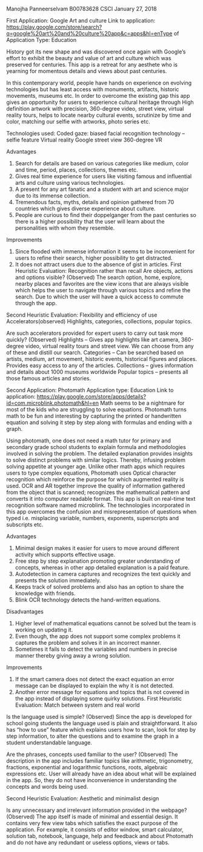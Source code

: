 Manojha Panneerselvam
B00783628
CSCI 
January 27, 2018

First Application: Google Art and culture
Link to application: https://play.google.com/store/search?q=google%20art%20and%20culture%20app&c=apps&hl=enType of Application Type: Education

History got its new shape and was discovered once again with Google’s effort to exhibit the beauty and value of art and culture which was preserved for centuries. This app is a retreat for any aesthete who is yearning for momentous details and views about past centuries.

In this contemporary world, people have hands on experience on evolving technologies but has least access with monuments, artifacts, historic movements, museums etc. In order to overcome the existing gap this app gives an opportunity for users to experience cultural heritage through High definition artwork with precision, 360-degree video, street view, virtual reality tours, helps to locate nearby cultural events, scrutinize by time and color, matching our selfie with artworks, photo series etc.

Technologies used: 
Coded gaze: biased facial recognition technology – selfie feature
Virtual reality
Google street view
360-degree VR

Advantages
1.	Search for details are based on various categories like medium, color and time, period, places, collections, themes etc.
2.	Gives real time experience for users like visiting famous and influential arts and culture using various technologies. 
3.	A present for any art fanatic and a student with art and science major due to its immense collection.
4.	Tremendous facts, myths, details and opinion gathered from 70 countries which gives diverse experience about culture.
5.	People are curious to find their doppelganger from the past centuries so there is a higher possibility that the user will learn about the personalities with whom they resemble. 

Improvements
1.	Since flooded with immense information it seems to be inconvenient for users to refine their search, higher possibility to get distracted.
2.	It does not attract users due to the absence of gist in articles.
First Heuristic Evaluation: Recognition rather than recall
Are objects, actions and options visible? (Observed)
The search option, home, explore, nearby places and favorites are the view icons that are always visible which helps the user to navigate through various topics and refine the search. Due to which the user will have a quick access to commute through the app.

Second Heuristic Evaluation: Flexibility and efficiency of use
 Accelerators(observed)
Highlights, categories, collections, popular topics.

Are such accelerators provided for expert users to carry out task more quickly? (Observed)
Highlights – Gives app highlights like art camera, 360-degree video, virtual reality tours and street view. We can choose from any of these and distill our search.
Categories – Can be searched based on artists, medium, art movement, historic events, historical figures and places. Provides easy access to any of the articles.
Collections – gives information and details about 1000 museums worldwide
Popular topics – presents all those famous articles and stories.

Second Application: Photomath
Application type: Education
Link to application: https://play.google.com/store/apps/details?id=com.microblink.photomath&hl=en
Math seems to be a nightmare for most of the kids who are struggling to solve equations. Photomath turns math to be fun and interesting by capturing the printed or handwritten equation and solving it step by step along with formulas and ending with a graph. 

Using photomath, one does not need a math tutor for primary and secondary grade school students to explain formula and methodologies involved in solving the problem. The detailed explanation provides insights to solve distinct problems with similar logics. Thereby, infusing problem solving appetite at younger age.
Unlike other math apps which requires users to type complex equations, Photomath uses Optical character recognition which reinforce the purpose for which augmented reality is used. OCR and AR together improve the quality of information gathered from the object that is scanned; recognizes the mathematical pattern and converts it into computer readable format. This app is built on real-time text recognition software named microblink.  The technologies incorporated in this app overcomes the confusion and misrepresentation of questions when typed i.e. misplacing variable, numbers, exponents, superscripts and subscripts etc.

Advantages
1.	Minimal design makes it easier for users to move around different activity which supports effective usage.
2.	Free step by step explanation promoting greater understanding of concepts, whereas in other app detailed explanation is a paid feature.
3.	 Autodetection in camera captures and recognizes the text quickly and presents the solution immediately.
4.	 Keeps track of solved problems and also has an option to share the knowledge with friends.
5.	Blink OCR technology detects the hand-written equations.

Disadvantages
1.	Higher level of mathematical equations cannot be solved but the team is working on updating it.
2.	Even though, the app does not support some complex problems it captures the problem and solves it in an incorrect manner.
3.	Sometimes it fails to detect the variables and numbers in precise manner thereby giving away a wrong solution.

Improvements
1.	If the smart camera does not detect the exact equation an error message can be displayed to explain the why it is not detected.
2.	Another error message for equations and topics that is not covered in the app instead of displaying some quirky solutions.
First Heuristic Evaluation: Match between system and real world

Is the language used is simple? (Observed)
Since the app is developed for school going students the language used is plain and    straightforward. It also has “how to use” feature which explains users how to scan, look for step by step information, to alter the questions and to examine the graph in a student understandable language.

Are the phrases, concepts used familiar to the user? (Observed)
The description in the app includes familiar topics like arithmetic, trigonometry, fractions, exponential and logarithmic functions, roots, algebraic expressions etc. User will already have an idea about what will be explained in the app. So, they do not have inconvenience in understanding the concepts and words being used.


Second Heuristic Evaluation: Aesthetic and minimalist design

Is any unnecessary and irrelevant information provided in the webpage? (Observed)
The app itself is made of minimal and essential design. It contains very few view tabs which satisfies the exact purpose of the application. For example, it consists of editor window, smart calculator, solution tab, notebook, language, help and feedback and about Photomath and do not have any redundant or useless options, views or tabs. 







     
      


